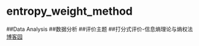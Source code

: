 # entropy_weight_method
##Data Analysis
##数据分析
##评价主题
##打分式评价-信息熵理论与熵权法
[博客园](https://www.cnblogs.com/-oreo/p/10328465.html)
